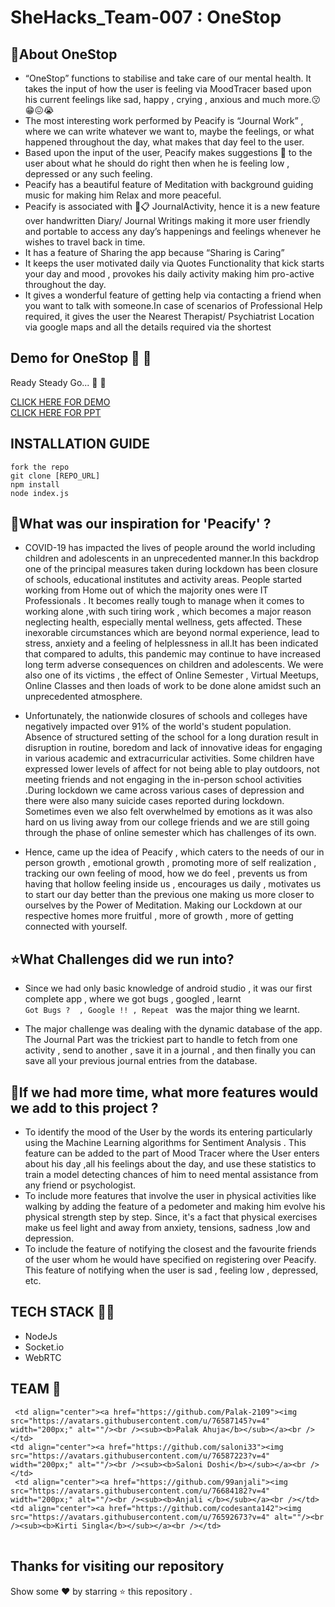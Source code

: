 # SheHacks_Team-007 : OneStop

<!-- <div class="container-fluid">
  <img class="mx-auto" src="https://github.com/medhabalani/SheHacks_Team-013/blob/master/app/src/main/res/drawable/icon.png">
</div>  -->




<!-- ABOUT THE PROJECT -->
## 🎯About OneStop


* “OneStop” functions to stabilise and take care of our mental health. It takes the input of how the user is feeling via MoodTracer  based upon his current feelings like sad, happy , crying , anxious and much more.:kissing::grin::confounded::sob: 
* The most interesting work performed by Peacify is “Journal Work” , where we can write whatever we want to, maybe the feelings, or what happened throughout the day, what makes that day  feel to the user.
* Based upon the input of the user, Peacify makes suggestions :pushpin: to the user about what he should do right then when he is feeling low , depressed or any such feeling.
* Peacify has a beautiful feature of Meditation with background guiding music for making him Relax and more peaceful.
* Peacify is associated with :bookmark_tabs::clipboard: JournalActivity, hence it is a new feature over handwritten Diary/ Journal Writings making it more user friendly and portable to access any day’s happenings and feelings whenever he wishes to travel back in time.
* It has a feature of Sharing the app because “Sharing is Caring”
* It keeps the user motivated daily via Quotes Functionality that kick starts your day and mood , provokes his daily activity making him pro-active throughout the day.
* It gives a wonderful feature of getting help via contacting a friend when you want to talk with someone.In case of scenarios of Professional Help required, it gives the user the Nearest Therapist/ Psychiatrist Location via google maps and all the details required via the shortest 




<!-- DEMO -->
## Demo for OneStop :loudspeaker: :loudspeaker:
Ready Steady Go... :turtle: :rabbit2:
<br>

[CLICK HERE FOR DEMO](https://www.youtube.com/watch?v=Kj8oRTNniPU)
<br>
[CLICK HERE FOR PPT](https://drive.google.com/file/d/14SyYgA1OqKnPjFbicKsjodgjyTWvYg3p/view)




## INSTALLATION GUIDE
``` 
fork the repo
git clone [REPO_URL]
npm install
node index.js
``` 


<!-- INSPIRATION FOR PEACIFY -->

## 🤩What was our inspiration for 'Peacify' ?
* COVID-19 has impacted the lives of people around the world including children and adolescents in an unprecedented manner.In this backdrop one of the principal measures taken during lockdown has been closure of schools, educational institutes and activity areas. People started working from Home out of which the majority ones were IT Professionals . It becomes really tough to manage when it comes to working alone ,with such tiring work , which becomes a major reason neglecting health, especially mental wellness, gets affected. These inexorable circumstances which are beyond normal experience, lead to stress, anxiety and a feeling of helplessness in all.It has been indicated that compared to adults, this pandemic may continue to have increased long term adverse consequences on children and adolescents. We were also one of its victims , the effect of Online Semester , Virtual Meetups, Online Classes and then loads of work to be done alone amidst such an unprecedented atmosphere.

* Unfortunately, the nationwide closures of schools and colleges have negatively impacted   over 91% of the world's student population. Absence of structured setting of the school for a long duration result in disruption in routine, boredom and lack of innovative ideas for engaging in various academic and extracurricular activities. Some children have expressed lower levels of affect for not being able to play outdoors, not meeting friends and not engaging in the in-person school activities .During lockdown we came across various cases of depression and there were also many suicide cases reported during lockdown. Sometimes even we also felt overwhelmed by emotions as it was also hard on us living away from our college friends and we are still going through the phase of online semester which has challenges of its own. 

* Hence, came up the idea of Peacify , which caters to the needs of our in person growth 
, emotional growth , promoting more of self realization , tracking our own feeling of mood, how we do feel , prevents us from having that hollow feeling inside us , encourages us daily , motivates us to start our day better than the previous one making us more closer to ourselves by the Power of Meditation. Making our Lockdown at our respective homes more fruitful , more of growth , more of getting connected with yourself.


<!-- CHALLENGES FACED -->
## ⭐What Challenges did we run into?
* Since we had only basic knowledge of android studio , it was our first complete app , where we got bugs , googled , learnt <br>
``` Got Bugs ?  , Google !! , Repeat  ``` was the major thing we learnt.

* The major challenge was dealing with the dynamic database of the app. The Journal Part was the trickiest part to handle to fetch from one activity , send to another , save it in a journal , and then finally you can save all your previous journal entries from the database.


<!-- MORE FEATURES ADDITION -->
## 💁If we had more time, what more features would we add to this project ?

* To identify the mood of the User by the words its entering particularly using the Machine Learning algorithms for Sentiment Analysis . This feature can be added to the part of Mood Tracer where the User enters about his day ,all his feelings about the day, and use these statistics to train a model detecting chances of him to need mental assistance from any friend or psychologist.
* To include more features that involve the user in physical activities like walking by adding the feature of a pedometer and making him evolve his physical strength step by step. Since, it's a fact that physical exercises make us feel light  and away from anxiety, tensions, sadness ,low and depression.
* To include the feature of notifying the closest and the favourite friends of the user whom he would have specified on registering over Peacify. This feature of notifying when the user is sad , feeling low , depressed, etc.



## TECH STACK :rocket::rocket:
* NodeJs
* Socket.io
* WebRTC

<!-- TEAM -->
## TEAM :rainbow:

<table>
  <tr>
     
     <td align="center"><a href="https://github.com/Palak-2109"><img src="https://avatars.githubusercontent.com/u/76587145?v=4" width="200px;" alt=""/><br /><sub><b>Palak Ahuja</b></sub></a><br /></td>
    <td align="center"><a href="https://github.com/saloni33"><img src="https://avatars.githubusercontent.com/u/76587223?v=4" width="200px;" alt=""/><br /><sub><b>Saloni Doshi</b></sub></a><br /></td>
     <td align="center"><a href="https://github.com/99anjali"><img src="https://avatars.githubusercontent.com/u/76684182?v=4" width="200px;" alt=""/><br /><sub><b>Anjali </b></sub></a><br /></td>
    <td align="center"><a href="https://github.com/codesanta142"><img src="https://avatars.githubusercontent.com/u/76592673?v=4" alt=""/><br /><sub><b>Kirti Singla</b></sub></a><br /></td>
 
 </tr>
</table>



## Thanks for visiting our repository
Show some :heart: by starring :star: this repository .
